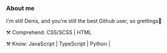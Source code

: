 ### About me

I'm still Denis, and you're still the best Github user, so grettings👋

⚒️ Comprehend: CSS/SCSS | HTML 

⚒️ Know: JavaScript | TypeScript | Python | 
